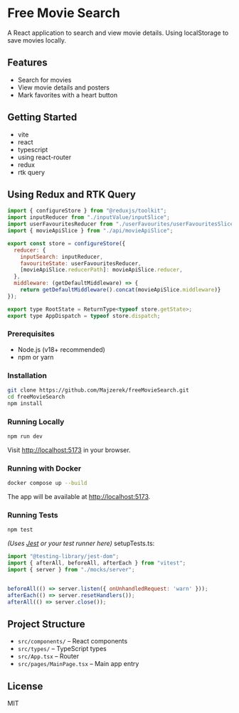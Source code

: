 # Free Movie Search

A React application to search and view movie details.
Using localStorage to save movies locally.

## Features

- Search for movies
- View movie details and posters
- Mark favorites with a heart button

## Getting Started 
- vite
- react
- typescript
- using react-router
- redux
- rtk query

## Using Redux and RTK Query

```javascript
import { configureStore } from "@reduxjs/toolkit";
import inputReducer from "./inputValue/inputSlice";
import userFavouritesReducer from "./userFavourites/userFavouritesSlice";
import { movieApiSlice } from "./api/movieApiSlice";

export const store = configureStore({
  reducer: {
    inputSearch: inputReducer,
    favouriteState: userFavouritesReducer,
    [movieApiSlice.reducerPath]: movieApiSlice.reducer,
  },
  middleware: (getDefaultMiddleware) => {
    return getDefaultMiddleware().concat(movieApiSlice.middleware)}
});

export type RootState = ReturnType<typeof store.getState>;
export type AppDispatch = typeof store.dispatch;
```

### Prerequisites

- Node.js (v18+ recommended)
- npm or yarn

### Installation

```bash
git clone https://github.com/Majzerek/freeMovieSearch.git
cd freeMovieSearch
npm install
```

### Running Locally

```bash
npm run dev
```

Visit [http://localhost:5173](http://localhost:5173) in your browser.

### Running with Docker

```bash
docker compose up --build
```

The app will be available at [http://localhost:5173](http://localhost:5173).

### Running Tests

```bash
npm test
```
*(Uses [Jest](https://jestjs.io/) or your test runner here)*
setupTests.ts:
```javascript
import "@testing-library/jest-dom";
import { afterAll, beforeAll, afterEach } from "vitest";
import { server } from "./mocks/server";


beforeAll(() => server.listen({ onUnhandledRequest: 'warn' }));
afterEach(() => server.resetHandlers());
afterAll(() => server.close());

```
## Project Structure

- `src/components/` – React components
- `src/types/` – TypeScript types
- `src/App.tsx` – Router
- `src/pages/MainPage.tsx` –  Main app entry

## License

MIT